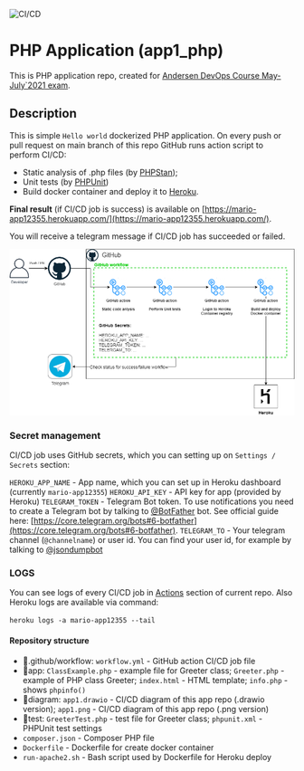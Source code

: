 ![CI/CD](https://github.com/mariohs22/app1_php/actions/workflows/workflow.yml/badge.svg?branch=main)

# PHP Application (app1_php)

This is PHP application repo, created for [Andersen DevOps Course May-July`2021 exam](https://github.com/mariohs22/andersen-devops-course/tree/main/exam).

## Description

This is simple `Hello world` dockerized PHP application. On every push or pull request on main branch of this repo GitHub runs action script to perform CI/CD:

- Static analysis of .php files (by [PHPStan](https://github.com/phpstan/phpstan));
- Unit tests (by [PHPUnit](https://phpunit.de/))
- Build docker container and deploy it to [Heroku](https://heroku.com).

**Final result** (if CI/CD job is success) is available on [https://mario-app12355.herokuapp.com/](https://mario-app12355.herokuapp.com/).

You will receive a telegram message if CI/CD job has succeeded or failed.

![CI/CD diagram](./diagram/app1.png)

### Secret management

CI/CD job uses GitHub secrets, which you can setting up on `Settings / Secrets` section:

`HEROKU_APP_NAME` - App name, which you can set up in Heroku dashboard (currently `mario-app12355`)
`HEROKU_API_KEY` - API key for app (provided by Heroku)
`TELEGRAM_TOKEN` - Telegram Bot token. To use notifications you need to create a Telegram bot by talking to [@BotFather](https://t.me/botfather) bot. See official guide here: [https://core.telegram.org/bots#6-botfather](https://core.telegram.org/bots#6-botfather).
`TELEGRAM_TO` - Your telegram channel (`@channelname`) or user id. You can find your user id, for example by talking to [@jsondumpbot](https://t.me/jsondumpbot)

### LOGS

You can see logs of every CI/CD job in [Actions](https://github.com/mariohs22/app1_php/actions) section of current repo. Also Heroku logs are available via command:

`heroku logs -a mario-app12355 --tail`

#### Repository structure

- 📁.github/workflow:
  `workflow.yml` - GitHub action CI/CD job file
- 📁app:
  `ClassExample.php` - example file for Greeter class;
  `Greeter.php` - example of PHP class Greeter;
  `index.html` - HTML template;
  `info.php` - shows `phpinfo()`
- 📁diagram:
  `app1.drawio` - CI/CD diagram of this app repo (.drawio version);
  `app1.png` - CI/CD diagram of this app repo (.png version)
- 📁test:
  `GreeterTest.php` - test file for Greeter class;
  `phpunit.xml` - PHPUnit test settings
- `composer.json` - Composer PHP file
- `Dockerfile` - Dockerfile for create docker container
- `run-apache2.sh` - Bash script used by Dockerfile for Heroku deploy
